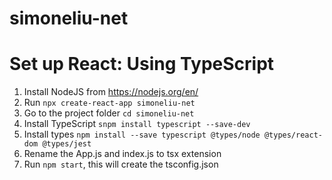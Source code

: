 # simoneliu-net

# Set up React: Using TypeScript

1. Install NodeJS from https://nodejs.org/en/
2. Run `npx create-react-app simoneliu-net`
3. Go to the project folder `cd simoneliu-net`
4. Install TypeScript `snpm install typescript --save-dev`
5. Install types `npm install --save typescript @types/node @types/react-dom @types/jest`
6. Rename the App.js and index.js to tsx extension
7. Run `npm start`, this will create the tsconfig.json
